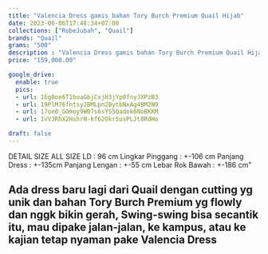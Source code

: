 ```yaml
---
title: "Valencia Dress gamis bahan Tory Burch Premium Quail Hijab"
date: 2023-06-06T17:48:34+07:00
collections: ["RobeJubah", "Quail"]
brands: "Quail"
grams: "500"
description : "Valencia Dress gamis bahan Tory Burch Premium Quail Hijab"
price: "159,000.00"

google_drive:
  enable: true
  pics:
  - url: 1Eg0oe6T1buaGbjCxjH3jYp0fnyJXPzB3
  - url: 19PlM76fhtsy2BMLpn2BytbNxAg4BM2N9
  - url: 17oe0_GOmoy9W07s6sYS5Qadok6NoBKKM
  - url: 1vVJRhX2HshrN-kf62Ukr5usPLJt8RdHo

draft: false
---
```


DETAIL SIZE
ALL SIZE
LD : 96 cm
Lingkar Pinggang : +-106 cm
Panjang Dress : +-135cm
Panjang Lengan : +-55 cm
Lebar Rok Bawah : +-186 cm"

Ada dress baru lagi dari Quail dengan cutting yg unik dan bahan Tory Burch Premium yg flowly dan nggk bikin gerah, Swing-swing bisa secantik itu, mau dipake jalan-jalan, ke kampus, atau ke kajian tetap nyaman pake Valencia Dress 
------------      
  
